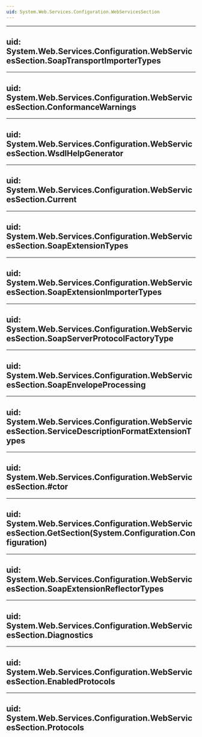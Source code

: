 ```yaml
---
uid: System.Web.Services.Configuration.WebServicesSection
---
```


---
uid: System.Web.Services.Configuration.WebServicesSection.SoapTransportImporterTypes
---

---
uid: System.Web.Services.Configuration.WebServicesSection.ConformanceWarnings
---

---
uid: System.Web.Services.Configuration.WebServicesSection.WsdlHelpGenerator
---

---
uid: System.Web.Services.Configuration.WebServicesSection.Current
---

---
uid: System.Web.Services.Configuration.WebServicesSection.SoapExtensionTypes
---

---
uid: System.Web.Services.Configuration.WebServicesSection.SoapExtensionImporterTypes
---

---
uid: System.Web.Services.Configuration.WebServicesSection.SoapServerProtocolFactoryType
---

---
uid: System.Web.Services.Configuration.WebServicesSection.SoapEnvelopeProcessing
---

---
uid: System.Web.Services.Configuration.WebServicesSection.ServiceDescriptionFormatExtensionTypes
---

---
uid: System.Web.Services.Configuration.WebServicesSection.#ctor
---

---
uid: System.Web.Services.Configuration.WebServicesSection.GetSection(System.Configuration.Configuration)
---

---
uid: System.Web.Services.Configuration.WebServicesSection.SoapExtensionReflectorTypes
---

---
uid: System.Web.Services.Configuration.WebServicesSection.Diagnostics
---

---
uid: System.Web.Services.Configuration.WebServicesSection.EnabledProtocols
---

---
uid: System.Web.Services.Configuration.WebServicesSection.Protocols
---
